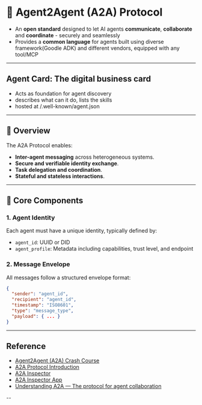 # 🤖 Agent2Agent (A2A) Protocol

- An **open standard** designed to let AI agents **communicate**, **collaborate** and **coordinate** - securely and seamlessly
- Provides a **common language** for agents built using diverse framework(Goodle ADK) and different vendors, equipped with any tool/MCP 

---

## Agent Card: The digital business card
- Acts as foundation for agent discovery
- describes what can it do, lists the skills
- hosted at /.well-known/agent.json
---

## 📘 Overview
The A2A Protocol enables:
- **Inter-agent messaging** across heterogeneous systems.
- **Secure and verifiable identity exchange**.
- **Task delegation and coordination**.
- **Stateful and stateless interactions**.

---

## 🧩 Core Components

### 1. **Agent Identity**
Each agent must have a unique identity, typically defined by:
- `agent_id`: UUID or DID
- `agent_profile`: Metadata including capabilities, trust level, and endpoint

### 2. **Message Envelope**
All messages follow a structured envelope format:
```json
{
  "sender": "agent_id",
  "recipient": "agent_id",
  "timestamp": "ISO8601",
  "type": "message_type",
  "payload": { ... }
}
```
---

## Reference
- [Agent2Agent (A2A) Crash Course](https://www.youtube.com/watch?v=mFkw3p5qSuA)
- [A2A Protocol Introduction](https://a2a-protocol.org/latest/)
- [A2A Inspector](https://github.com/a2aproject/a2a-inspector)
- [A2A Inspector App](https://goo.gle/a2a-inspector-app)
- [Understanding A2A — The protocol for agent collaboration](https://discuss.google.dev/t/understanding-a2a-the-protocol-for-agent-collaboration/189103/1)

--
